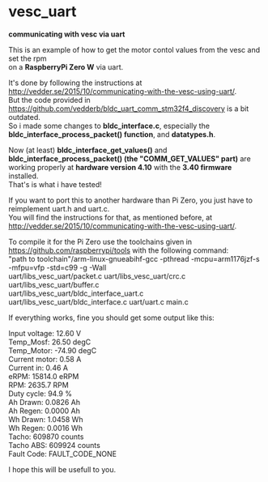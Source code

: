 # vesc_uart
**communicating with vesc via uart**

This is an example of how to get the motor contol values from the vesc and set the rpm  
on a **RaspberryPi Zero W** via uart.

It's done by following the instructions at http://vedder.se/2015/10/communicating-with-the-vesc-using-uart/.  
But the code provided in https://github.com/vedderb/bldc_uart_comm_stm32f4_discovery is a bit outdated.  
So i made some changes to **bldc_interface.c**, especially the **bldc_interface_process_packet() function**, and **datatypes.h**.  

Now (at least) **bldc_interface_get_values()** and **bldc_interface_process_packet()  (the "COMM_GET_VALUES" part)**
are working properly at **hardware version 4.10** with the **3.40 firmware** installed.  
That's is what i have tested!  

If you want to port this to another hardware than Pi Zero, you just have to reimplement uart.h and uart.c.  
You will find the instructions for that, as mentioned before, at http://vedder.se/2015/10/communicating-with-the-vesc-using-uart/.

To compile it for the Pi Zero use the toolchains given in https://github.com/raspberrypi/tools with the following command:  
"path to toolchain"/arm-linux-gnueabihf-gcc -pthread -mcpu=arm1176jzf-s -mfpu=vfp -std=c99 -g -Wall  
uart/libs_vesc_uart/packet.c uart/libs_vesc_uart/crc.c uart/libs_vesc_uart/buffer.c  
uart/libs_vesc_uart/bldc_interface_uart.c uart/libs_vesc_uart/bldc_interface.c uart/uart.c main.c  

If everything works, fine you should get some output like this:  

Input voltage: 12.60 V  
Temp_Mosf:     26.50 degC  
Temp_Motor:    -74.90 degC  
Current motor: 0.58 A  
Current in:    0.46 A  
eRPM:          15814.0 eRPM  
RPM:           2635.7 RPM  
Duty cycle:    94.9 %  
Ah Drawn:      0.0826 Ah  
Ah Regen:      0.0000 Ah  
Wh Drawn:      1.0458 Wh  
Wh Regen:      0.0016 Wh  
Tacho:         609870 counts  
Tacho ABS:     609924 counts  
Fault Code:    FAULT_CODE_NONE 

I hope this will be usefull to you.  



